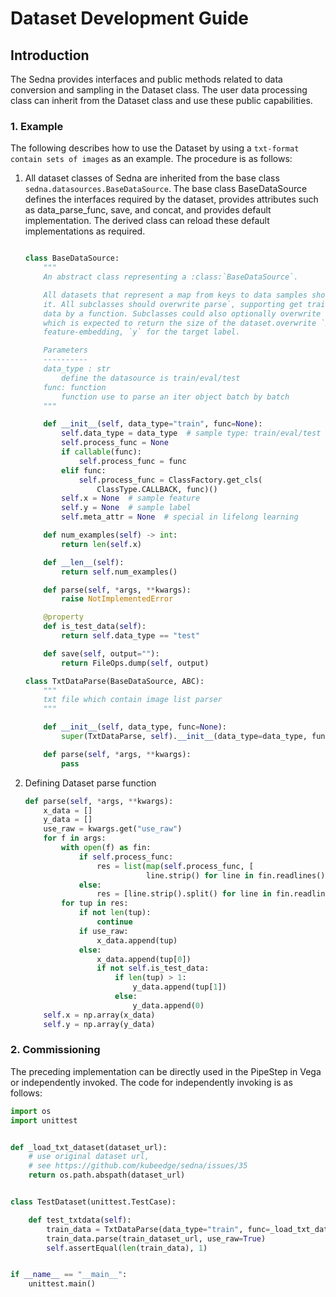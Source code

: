 # Dataset Development Guide

## Introduction

The Sedna provides interfaces and public methods related to data conversion and sampling in the Dataset class. The user data processing class can inherit from the Dataset class and use these public capabilities.


### 1. Example

The following describes how to use the Dataset by using a `txt-format contain sets of images` as an example. The procedure is as follows:

1. All dataset classes of Sedna are inherited from the base class `sedna.datasources.BaseDataSource`. The base class BaseDataSource defines the interfaces required by the dataset, provides attributes such as data_parse_func, save, and concat, and provides default implementation. The derived class can reload these default implementations as required.


    ```python
    
    class BaseDataSource:
        """
        An abstract class representing a :class:`BaseDataSource`.
    
        All datasets that represent a map from keys to data samples should subclass
        it. All subclasses should overwrite parse`, supporting get train/eval/infer
        data by a function. Subclasses could also optionally overwrite `__len__`,
        which is expected to return the size of the dataset.overwrite `x` for the
        feature-embedding, `y` for the target label.
    
        Parameters
        ----------
        data_type : str
            define the datasource is train/eval/test
        func: function
            function use to parse an iter object batch by batch
        """
    
        def __init__(self, data_type="train", func=None):
            self.data_type = data_type  # sample type: train/eval/test
            self.process_func = None
            if callable(func):
                self.process_func = func
            elif func:
                self.process_func = ClassFactory.get_cls(
                    ClassType.CALLBACK, func)()
            self.x = None  # sample feature
            self.y = None  # sample label
            self.meta_attr = None  # special in lifelong learning
    
        def num_examples(self) -> int:
            return len(self.x)
    
        def __len__(self):
            return self.num_examples()
    
        def parse(self, *args, **kwargs):
            raise NotImplementedError
    
        @property
        def is_test_data(self):
            return self.data_type == "test"
    
        def save(self, output=""):
            return FileOps.dump(self, output)

    class TxtDataParse(BaseDataSource, ABC):
        """
        txt file which contain image list parser
        """
    
        def __init__(self, data_type, func=None):
            super(TxtDataParse, self).__init__(data_type=data_type, func=func)
    
        def parse(self, *args, **kwargs):
            pass
    
     ```

2. Defining Dataset parse function

    ```python
    def parse(self, *args, **kwargs):
        x_data = []
        y_data = []
        use_raw = kwargs.get("use_raw")
        for f in args:
            with open(f) as fin:
                if self.process_func:
                    res = list(map(self.process_func, [
                               line.strip() for line in fin.readlines()]))
                else:
                    res = [line.strip().split() for line in fin.readlines()]
            for tup in res:
                if not len(tup):
                    continue
                if use_raw:
                    x_data.append(tup)
                else:
                    x_data.append(tup[0])
                    if not self.is_test_data:
                        if len(tup) > 1:
                            y_data.append(tup[1])
                        else:
                            y_data.append(0)
        self.x = np.array(x_data)
        self.y = np.array(y_data)
    ```


### 2. Commissioning

The preceding implementation can be directly used in the PipeStep in Vega or independently invoked. The code for independently invoking is as follows:

```python
import os
import unittest


def _load_txt_dataset(dataset_url):
    # use original dataset url,
    # see https://github.com/kubeedge/sedna/issues/35
    return os.path.abspath(dataset_url)


class TestDataset(unittest.TestCase):

    def test_txtdata(self):
        train_data = TxtDataParse(data_type="train", func=_load_txt_dataset)
        train_data.parse(train_dataset_url, use_raw=True)
        self.assertEqual(len(train_data), 1)


if __name__ == "__main__":
    unittest.main()
```
